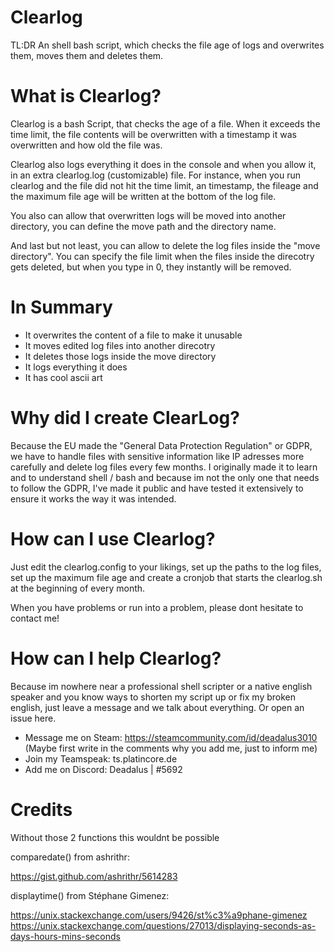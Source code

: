 # Clearlog

TL:DR
An shell bash script, which checks the file age of logs and overwrites them, moves them and deletes them.

# What is Clearlog?

Clearlog is a bash Script, that checks the age of a file. When it exceeds the time limit, the file contents will be overwritten with a timestamp it was overwritten and how old the file was. 

Clearlog also logs everything it does in the console and when you allow it, in an extra clearlog.log (customizable) file.
For instance, when you run clearlog and the file did not hit the time limit, an timestamp, the fileage and the maximum file age will be written at the bottom of the log file.

You also can allow that overwritten logs will be moved into another directory, you can define the move path and the directory name.

And last but not least, you can allow to delete the log files inside the "move directory".
You can specify the file limit when the files inside the direcotry gets deleted, but when you type in 0, they instantly will be removed.

# In Summary

- It overwrites the content of a file to make it unusable
- It moves edited log files into another direcotry
- It deletes those logs inside the move directory
- It logs everything it does
- It has cool ascii art

# Why did I create ClearLog?

Because the EU made the "General Data Protection Regulation" or GDPR, we have to handle files with sensitive information like IP adresses more carefully and delete log files every few months. I originally made it to learn and to understand shell / bash and because im not the only one that needs to follow the GDPR, I've made it public and have tested it extensively to ensure it works the way it was intended.

# How can I use Clearlog?

Just edit the clearlog.config to your likings, set up the paths to the log files, set up the maximum file age and create a cronjob that starts the clearlog.sh at the beginning of every month.

When you have problems or run into a problem, please dont hesitate to contact me! 

# How can I help Clearlog?

Because im nowhere near a professional shell scripter or a native english speaker and you know ways to shorten my script up or fix my broken english, just leave a message and we talk about everything. Or open an issue here.

- Message me on Steam: https://steamcommunity.com/id/deadalus3010 
(Maybe first write in the comments why you add me, just to inform me)
- Join my Teamspeak: ts.platincore.de
- Add me on Discord: Deadalus | #5692

# Credits

Without those 2 functions this wouldnt be possible

comparedate() from ashrithr:

https://gist.github.com/ashrithr/5614283

displaytime() from Stéphane Gimenez:

https://unix.stackexchange.com/users/9426/st%c3%a9phane-gimenez
https://unix.stackexchange.com/questions/27013/displaying-seconds-as-days-hours-mins-seconds
